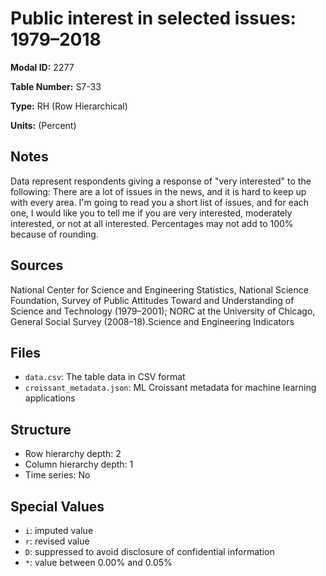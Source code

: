 # Public interest in selected issues: 1979–2018

**Modal ID:** 2277

**Table Number:** S7-33

**Type:** RH (Row Hierarchical)

**Units:** (Percent)

## Notes

Data represent respondents giving a response of "very interested" to the following: There are a lot of issues in the news, and it is hard to keep up with every area. I'm going to read you a short list of issues, and for each one, I would like you to tell me if you are very interested, moderately interested, or not at all interested. Percentages may not add to 100% because of rounding.

## Sources

National Center for Science and Engineering Statistics, National Science Foundation, Survey of Public Attitudes Toward and Understanding of Science and Technology (1979–2001); NORC at the University of Chicago, General Social Survey (2008–18).Science and Engineering Indicators

## Files

- `data.csv`: The table data in CSV format
- `croissant_metadata.json`: ML Croissant metadata for machine learning applications

## Structure

- Row hierarchy depth: 2
- Column hierarchy depth: 1
- Time series: No

## Special Values

- `i`: imputed value
- `r`: revised value
- `D`: suppressed to avoid disclosure of confidential information
- `*`: value between 0.00% and 0.05%
